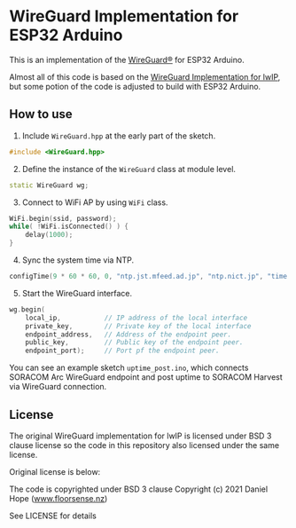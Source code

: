# WireGuard Implementation for ESP32 Arduino

This is an implementation of the [WireGuard&reg;](https://www.wireguard.com/) for ESP32 Arduino.

Almost all of this code is based on the [WireGuard Implementation for lwIP](https://github.com/smartalock/wireguard-lwip), but some potion of the code is adjusted to build with ESP32 Arduino.

## How to use 

1. Include `WireGuard.hpp` at the early part of the sketch.

```c++
#include <WireGuard.hpp>
```

2. Define the instance of the `WireGuard` class at module level.

```c++
static WireGuard wg;
```

3. Connect to WiFi AP by using `WiFi` class.

```c++
WiFi.begin(ssid, password);
while( !WiFi.isConnected() ) {
    delay(1000);
}
```

4. Sync the system time via NTP.

```c++
configTime(9 * 60 * 60, 0, "ntp.jst.mfeed.ad.jp", "ntp.nict.jp", "time.google.com");
```

5. Start the WireGuard interface.

```c++
wg.begin(
    local_ip,           // IP address of the local interface
    private_key,        // Private key of the local interface
    endpoint_address,   // Address of the endpoint peer.
    public_key,         // Public key of the endpoint peer.
    endpoint_port);     // Port pf the endpoint peer.
```

You can see an example sketch `uptime_post.ino`, which connects SORACOM Arc WireGuard endpoint and post uptime to SORACOM Harvest via WireGuard connection.

## License

The original WireGuard implementation for lwIP is licensed under BSD 3 clause license so the code in this repository also licensed under the same license.

Original license is below:

The code is copyrighted under BSD 3 clause Copyright (c) 2021 Daniel Hope (www.floorsense.nz)

See LICENSE for details

